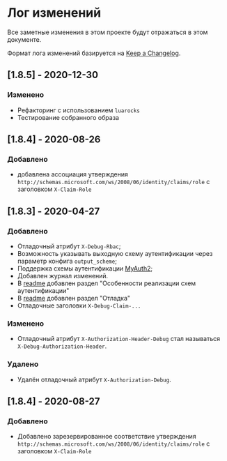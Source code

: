 # Лог изменений

Все заметные изменения в этом проекте будут отражаться в этом документе.

Формат лога изменений базируется на [Keep a Changelog](https://keepachangelog.com/en/1.0.0/).

## [1.8.5] - 2020-12-30

### Изменено

* Рефакторинг с использованием `luarocks`
* Тестирование собранного образа 

## [1.8.4] - 2020-08-26

### Добавлено 

* добавлена ассоциация утверждения `http://schemas.microsoft.com/ws/2008/06/identity/claims/role` с заголовком `X-Claim-Role`

## [1.8.3] - 2020-04-27

### Добавлено 

- Отладочный атрибут `X-Debug-Rbac`;
- Возможность указывать выходную схему аутентификации через параметр конфига `output_scheme`;
- Поддержка схемы аутентификации [MyAuth2](https://github.com/ozzy-ext-myauth/specification/blob/master/v2/myauth-authentication-2.md);
- Добавлен журнал изменений.
- В [readme](./readme.md) добавлен раздел "Особенности реализации схем аутентификации"
- В [readme](./readme.md) добавлен раздел "Отладка"
- Отладочные заголовки `X-Debug-Claim-...`

### Изменено

- Отладочный атрибут `X-Authorization-Header-Debug` стал называться `X-Debug-Authorization-Header`.

### Удалено

- Удалён отладочный атрибут `X-Authorization-Debug`.

## [1.8.4] - 2020-08-27

### Добавлено

* Добавлено зарезервированное соответствие утверждения `http://schemas.microsoft.com/ws/2008/06/identity/claims/role` с заголовком `X-Claim-Role`